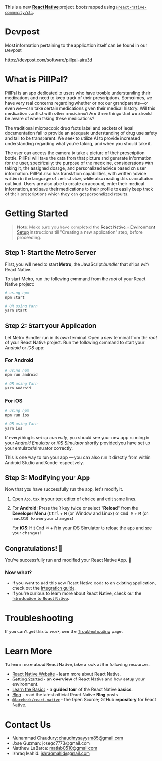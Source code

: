 This is a new [**React Native**](https://reactnative.dev) project, bootstrapped using [`@react-native-community/cli`](https://github.com/react-native-community/cli).

# Devpost
Most information pertaining to the application itself can be found in our Devpost

https://devpost.com/software/pillpal-airu2d

# What is PillPal?
PillPal is an app dedicated to users who have trouble understanding their medications and need to keep track of their prescriptions. Sometimes, we have very real concerns regarding whether or not our grandparents—or even we—can take certain medications given their medical history. Will this medication conflict with other medicines? Are there things that we should be aware of when taking these medications?

The traditional microscopic drug facts label and packets of legal documentation fail to provide an adequate understanding of drug use safety and fail to be transparent. We seek to utilize AI to provide increased understanding regarding what you’re taking, and when you should take it.

The user can access the camera to take a picture of their prescription bottle. PillPal will take the data from that picture and generate information for the user, specifically: the purpose of the medicine, considerations with taking it, the assigned dosage, and personalized advice based on user information. PillPal also has translation capabilities, with written advice written in the language of their choice, while also reading this consultation out loud. Users are also able to create an account, enter their medical information, and save their medications to their profile to easily keep track of their prescriptions which they can get personalized results.

# Getting Started

>**Note**: Make sure you have completed the [React Native - Environment Setup](https://reactnative.dev/docs/environment-setup) instructions till "Creating a new application" step, before proceeding.

## Step 1: Start the Metro Server

First, you will need to start **Metro**, the JavaScript _bundler_ that ships _with_ React Native.

To start Metro, run the following command from the _root_ of your React Native project:

```bash
# using npm
npm start

# OR using Yarn
yarn start
```

## Step 2: Start your Application

Let Metro Bundler run in its _own_ terminal. Open a _new_ terminal from the _root_ of your React Native project. Run the following command to start your _Android_ or _iOS_ app:

### For Android

```bash
# using npm
npm run android

# OR using Yarn
yarn android
```

### For iOS

```bash
# using npm
npm run ios

# OR using Yarn
yarn ios
```

If everything is set up _correctly_, you should see your new app running in your _Android Emulator_ or _iOS Simulator_ shortly provided you have set up your emulator/simulator correctly.

This is one way to run your app — you can also run it directly from within Android Studio and Xcode respectively.

## Step 3: Modifying your App

Now that you have successfully run the app, let's modify it.

1. Open `App.tsx` in your text editor of choice and edit some lines.
2. For **Android**: Press the <kbd>R</kbd> key twice or select **"Reload"** from the **Developer Menu** (<kbd>Ctrl</kbd> + <kbd>M</kbd> (on Window and Linux) or <kbd>Cmd ⌘</kbd> + <kbd>M</kbd> (on macOS)) to see your changes!

   For **iOS**: Hit <kbd>Cmd ⌘</kbd> + <kbd>R</kbd> in your iOS Simulator to reload the app and see your changes!

## Congratulations! :tada:

You've successfully run and modified your React Native App. :partying_face:

### Now what?

- If you want to add this new React Native code to an existing application, check out the [Integration guide](https://reactnative.dev/docs/integration-with-existing-apps).
- If you're curious to learn more about React Native, check out the [Introduction to React Native](https://reactnative.dev/docs/getting-started).

# Troubleshooting

If you can't get this to work, see the [Troubleshooting](https://reactnative.dev/docs/troubleshooting) page.

# Learn More

To learn more about React Native, take a look at the following resources:

- [React Native Website](https://reactnative.dev) - learn more about React Native.
- [Getting Started](https://reactnative.dev/docs/environment-setup) - an **overview** of React Native and how setup your environment.
- [Learn the Basics](https://reactnative.dev/docs/getting-started) - a **guided tour** of the React Native **basics**.
- [Blog](https://reactnative.dev/blog) - read the latest official React Native **Blog** posts.
- [`@facebook/react-native`](https://github.com/facebook/react-native) - the Open Source; GitHub **repository** for React Native.

# Contact Us

- Muhammad Chaudury: chaudhrysayyam85@gmail.com
- Jose Guzman: josegc7773@gmail.com
- Matthew LaBarca: matlab0510@gmail.com
- Ishraq Mahid: ishraqmahid@gmail.com
